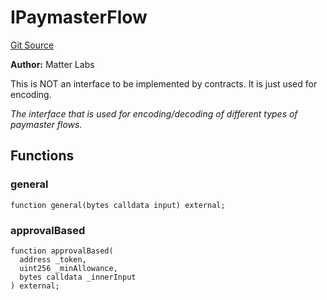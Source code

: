 # IPaymasterFlow
[Git Source](https://github.com/matter-labs/zksync-contracts/blob/a1506a91fd7e3b73aa6fe10caf12e32f39e26211/contracts/system-contracts/interfaces/IPaymasterFlow.sol)

**Author:**
Matter Labs

This is NOT an interface to be implemented
by contracts. It is just used for encoding.

*The interface that is used for encoding/decoding of
different types of paymaster flows.*


## Functions
### general


```solidity
function general(bytes calldata input) external;
```

### approvalBased


```solidity
function approvalBased(
  address _token,
  uint256 _minAllowance,
  bytes calldata _innerInput
) external;
```

